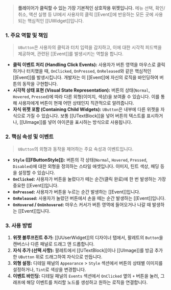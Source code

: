 ---
---
> **플레이어가 클릭할 수 있는 가장 기본적인 상호작용 위젯입니다.** 메뉴 선택, 확인/취소, 액션 실행 등 UI에서 사용자의 클릭 [[Event]]에 반응하는 모든 곳에 사용되는 핵심적인 [[UWidget]]입니다.

### **1. 주요 역할 및 책임**
> `UButton`은 사용자의 클릭과 터치 입력을 감지하고, 이에 대한 시각적 피드백을 제공하며, 관련된 [[Event]]를 발생시키는 역할을 합니다.
* **클릭 이벤트 처리 (Handling Click Events):**
    사용자가 버튼 영역을 마우스로 클릭하거나 터치했을 때, `OnClicked`, `OnPressed`, `OnReleased`와 같은 핵심적인 [[Event]]를 발생시킵니다. 개발자는 이 [[Event]]에 자신의 로직을 바인딩하여 버튼의 동작을 구현합니다.
* **시각적 상태 표현 (Visual State Representation):**
    버튼의 상태(`Normal`, `Hovered`, `Pressed`)에 따라 다른 외형(이미지, 색상)을 보여줄 수 있습니다. 이를 통해 사용자에게 버튼이 현재 어떤 상태인지 직관적으로 알려줍니다.
* **자식 위젯 포함 (Containing Child Widgets):**
    `UButton`은 내부에 다른 위젯을 자식으로 가질 수 있습니다. 보통 [[UTextBlock]]을 넣어 버튼의 텍스트를 표시하거나, [[UImage]]를 넣어 아이콘을 표시하는 방식으로 사용됩니다.

### **2. 핵심 속성 및 이벤트**
> `UButton`의 외형과 동작을 제어하는 주요 속성과 이벤트입니다.
* **`Style` ([[FButtonStyle]]):**
    버튼의 각 상태(`Normal`, `Hovered`, `Pressed`, `Disabled`)에 대한 외형을 정의하는 스타일 애셋입니다. 이미지, 틴트 색상, 패딩 등을 설정할 수 있습니다.
* **`OnClicked`:**
    사용자가 버튼을 눌렀다가 떼는 순간(클릭 완료)에 한 번 발생하는 가장 중요한 [[Event]]입니다.
* **`OnPressed`:**
    사용자가 버튼을 누르는 순간 발생하는 [[Event]]입니다.
* **`OnReleased`:**
    사용자가 눌렀던 버튼에서 손을 떼는 순간 발생하는 [[Event]]입니다.
* **`OnHovered` / `OnUnhovered`:**
    마우스 커서가 버튼 영역에 들어오거나 나갈 때 발생하는 [[Event]]입니다.

### **3. 사용 방법**
1.  **위젯 블루프린트 추가:** [[UUserWidget]]의 디자이너 탭에서, 팔레트의 `Button`을 캔버스나 다른 패널로 드래그 앤 드롭합니다.
2.  **자식 추가 (선택 사항):** 팔레트에서 [[UTextBlock]]이나 [[UImage]]를 방금 추가한 `UButton` 위로 드래그하여 자식으로 만듭니다.
3.  **외형 설정:** 디테일 패널의 `Appearance` > `Style` 섹션에서 버튼의 상태별 이미지를 설정하거나, `Tint`로 색상을 변경합니다.
4.  **이벤트 바인딩:** 디테일 패널의 `Events` 섹션에서 `OnClicked` 옆의 `+` 버튼을 눌러, 그래프에 해당 이벤트를 처리할 노드를 생성하고 원하는 로직을 연결합니다.